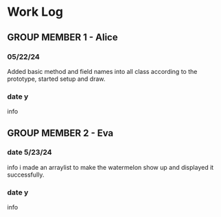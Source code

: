 # Work Log

## GROUP MEMBER 1 - Alice

### 05/22/24

Added basic method and field names into all class according to the prototype, started setup and draw.

### date y

info


## GROUP MEMBER 2 - Eva

### date 5/23/24

info
i made an arraylist to make the watermelon show up and displayed it successfully.

### date y

info
